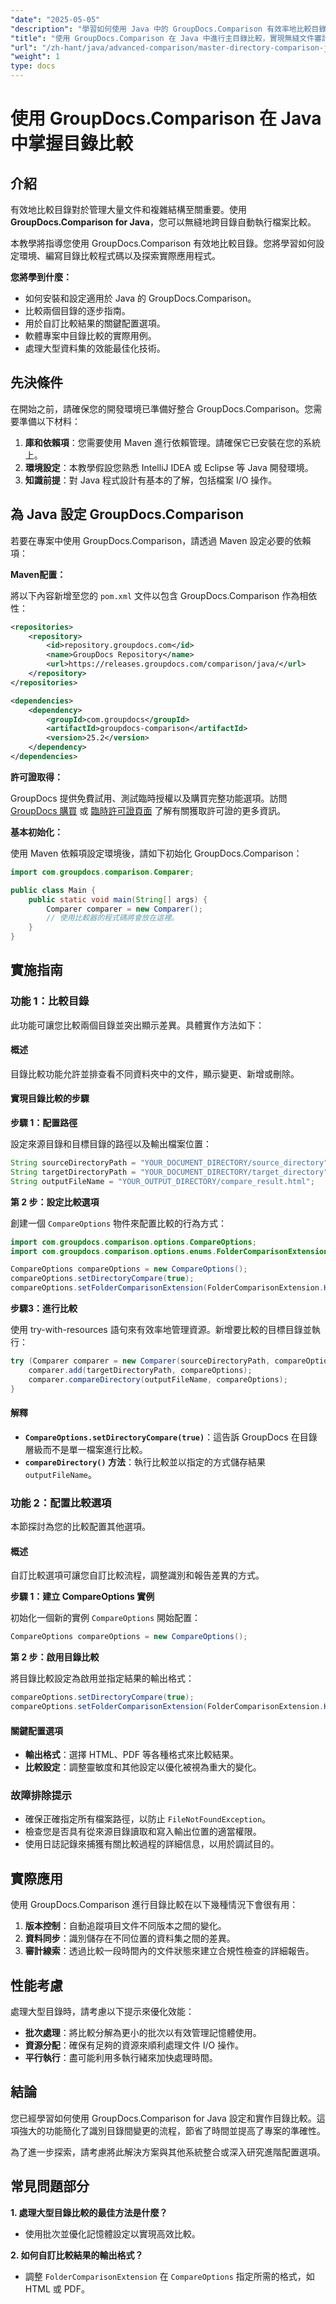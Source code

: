 ```yaml
---
"date": "2025-05-05"
"description": "學習如何使用 Java 中的 GroupDocs.Comparison 有效率地比較目錄。非常適合文件審核、版本控制和資料同步。"
"title": "使用 GroupDocs.Comparison 在 Java 中進行主目錄比較，實現無縫文件審計"
"url": "/zh-hant/java/advanced-comparison/master-directory-comparison-java-groupdocs-comparison/"
"weight": 1
type: docs
---
```

# 使用 GroupDocs.Comparison 在 Java 中掌握目錄比較

## 介紹

有效地比較目錄對於管理大量文件和複雜結構至關重要。使用 **GroupDocs.Comparison for Java**，您可以無縫地跨目錄自動執行檔案比較。

本教學將指導您使用 GroupDocs.Comparison 有效地比較目錄。您將學習如何設定環境、編寫目錄比較程式碼以及探索實際應用程式。

**您將學到什麼：**
- 如何安裝和設定適用於 Java 的 GroupDocs.Comparison。
- 比較兩個目錄的逐步指南。
- 用於自訂比較結果的關鍵配置選項。
- 軟體專案中目錄比較的實際用例。
- 處理大型資料集的效能最佳化技術。

## 先決條件

在開始之前，請確保您的開發環境已準備好整合 GroupDocs.Comparison。您需要準備以下材料：
1. **庫和依賴項**：您需要使用 Maven 進行依賴管理。請確保它已安裝在您的系統上。
2. **環境設定**：本教學假設您熟悉 IntelliJ IDEA 或 Eclipse 等 Java 開發環境。
3. **知識前提**：對 Java 程式設計有基本的了解，包括檔案 I/O 操作。

## 為 Java 設定 GroupDocs.Comparison

若要在專案中使用 GroupDocs.Comparison，請透過 Maven 設定必要的依賴項：

**Maven配置：**

將以下內容新增至您的 `pom.xml` 文件以包含 GroupDocs.Comparison 作為相依性：

```xml
<repositories>
    <repository>
        <id>repository.groupdocs.com</id>
        <name>GroupDocs Repository</name>
        <url>https://releases.groupdocs.com/comparison/java/</url>
    </repository>
</repositories>

<dependencies>
    <dependency>
        <groupId>com.groupdocs</groupId>
        <artifactId>groupdocs-comparison</artifactId>
        <version>25.2</version>
    </dependency>
</dependencies>
```

**許可證取得：**

GroupDocs 提供免費試用、測試臨時授權以及購買完整功能選項。訪問 [GroupDocs 購買](https://purchase.groupdocs.com/buy) 或 [臨時許可證頁面](https://purchase.groupdocs.com/temporary-license/) 了解有關獲取許可證的更多資訊。

**基本初始化：**

使用 Maven 依賴項設定環境後，請如下初始化 GroupDocs.Comparison：

```java
import com.groupdocs.comparison.Comparer;

public class Main {
    public static void main(String[] args) {
        Comparer comparer = new Comparer();
        // 使用比較器的程式碼將會放在這裡。
    }
}
```

## 實施指南

### 功能 1：比較目錄

此功能可讓您比較兩個目錄並突出顯示差異。具體實作方法如下：

#### 概述

目錄比較功能允許並排查看不同資料夾中的文件，顯示變更、新增或刪除。

#### 實現目錄比較的步驟

**步驟 1：配置路徑**

設定來源目錄和目標目錄的路徑以及輸出檔案位置：

```java
String sourceDirectoryPath = "YOUR_DOCUMENT_DIRECTORY/source_directory";
String targetDirectoryPath = "YOUR_DOCUMENT_DIRECTORY/target_directory";
String outputFileName = "YOUR_OUTPUT_DIRECTORY/compare_result.html";
```

**第 2 步：設定比較選項**

創建一個 `CompareOptions` 物件來配置比較的行為方式：

```java
import com.groupdocs.comparison.options.CompareOptions;
import com.groupdocs.comparison.options.enums.FolderComparisonExtension;

CompareOptions compareOptions = new CompareOptions();
compareOptions.setDirectoryCompare(true);
compareOptions.setFolderComparisonExtension(FolderComparisonExtension.HTML);
```

**步驟3：進行比較**

使用 try-with-resources 語句來有效率地管理資源。新增要比較的目標目錄並執行：

```java
try (Comparer comparer = new Comparer(sourceDirectoryPath, compareOptions)) {
    comparer.add(targetDirectoryPath, compareOptions);
    comparer.compareDirectory(outputFileName, compareOptions);
}
```

#### 解釋

- **`CompareOptions.setDirectoryCompare(true)`**：這告訴 GroupDocs 在目錄層級而不是單一檔案進行比較。
- **`compareDirectory()` 方法**：執行比較並以指定的方式儲存結果 `outputFileName`。

### 功能 2：配置比較選項

本節探討為您的比較配置其他選項。

#### 概述

自訂比較選項可讓您自訂比較流程，調整識別和報告差異的方式。

**步驟 1：建立 CompareOptions 實例**

初始化一個新的實例 `CompareOptions` 開始配置：

```java
CompareOptions compareOptions = new CompareOptions();
```

**第 2 步：啟用目錄比較**

將目錄比較設定為啟用並指定結果的輸出格式：

```java
compareOptions.setDirectoryCompare(true);
compareOptions.setFolderComparisonExtension(FolderComparisonExtension.HTML);
```

#### 關鍵配置選項

- **輸出格式**：選擇 HTML、PDF 等各種格式來比較結果。
- **比較設定**：調整靈敏度和其他設定以優化被視為重大的變化。

### 故障排除提示

- 確保正確指定所有檔案路徑，以防止 `FileNotFoundException`。
- 檢查您是否具有從來源目錄讀取和寫入輸出位置的適當權限。
- 使用日誌記錄來捕獲有關比較過程的詳細信息，以用於調試目的。

## 實際應用

使用 GroupDocs.Comparison 進行目錄比較在以下幾種情況下會很有用：

1. **版本控制**：自動追蹤項目文件不同版本之間的變化。
2. **資料同步**：識別儲存在不同位置的資料集之間的差異。
3. **審計線索**：透過比較一段時間內的文件狀態來建立合規性檢查的詳細報告。

## 性能考慮

處理大型目錄時，請考慮以下提示來優化效能：

- **批次處理**：將比較分解為更小的批次以有效管理記憶體使用。
- **資源分配**：確保有足夠的資源來順利處理文件 I/O 操作。
- **平行執行**：盡可能利用多執行緒來加快處理時間。

## 結論

您已經學習如何使用 GroupDocs.Comparison for Java 設定和實作目錄比較。這項強大的功能簡化了識別目錄間變更的流程，節省了時間並提高了專案的準確性。

為了進一步探索，請考慮將此解決方案與其他系統整合或深入研究進階配置選項。

## 常見問題部分

**1. 處理大型目錄比較的最佳方法是什麼？**
- 使用批次並優化記憶體設定以實現高效比較。

**2. 如何自訂比較結果的輸出格式？**
- 調整 `FolderComparisonExtension` 在 `CompareOptions` 指定所需的格式，如 HTML 或 PDF。